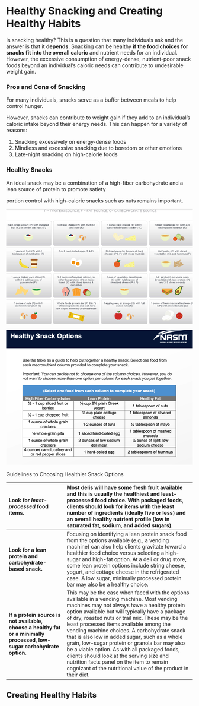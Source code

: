 # Healthy Snacking and Creating Healthy Habits

Is snacking healthy? This is a question that many individuals ask and the answer is that it **depends**. Snacking can be healthy **if the food choices for snacks fit into the overall caloric** and nutrient needs for an individual. However, the excessive consumption of energy-dense, nutrient-poor snack foods beyond an individual’s caloric needs can contribute to undesirable weight gain.

### Pros and Cons of Snacking

For many individuals, snacks serve as a buffer between meals to help control hunger.



However, snacks can contribute to weight gain if they add to an individual’s caloric intake beyond their energy needs. This can happen for a variety of reasons:

1. Snacking excessively on energy-dense foods
2. Mindless and excessive snacking due to boredom or other emotions  
3. Late-night snacking on high-calorie foods



### Healthy Snacks

An ideal snack may be a combination of a high-fiber carbohydrate and a lean source of protein to promote satiety

portion control with high-calorie snacks such as nuts remains important.

![](../.gitbook/assets/screen-shot-2021-02-11-at-2.47.51-pm.png)



![](../.gitbook/assets/screen-shot-2021-02-11-at-2.48.31-pm.png)



Guidelines to Choosing Healthier Snack Options

| **Look for** _**least-processed**_ **food items.** | Most delis will have some fresh fruit available and this is usually the healthiest and least-processed food choice. With packaged foods, clients should look for items with the least number of ingredients \(ideally five or less\) and an overall healthy nutrient profile \(low in saturated fat, sodium, and added sugars\). |
| :--- | :--- |
| **Look for a lean protein and carbohydrate-based snack.** | Focusing on identifying a lean protein snack food from the options available \(e.g., a vending machine\) can also help clients gravitate toward a healthier food choice versus selecting a high-sugar and high-fat option. At a deli or drug store, some lean protein options include string cheese, yogurt, and cottage cheese in the refrigerated case. A low sugar, minimally processed protein bar may also be a healthy choice. |
| **If a protein source is not available, choose a healthy fat or a minimally processed, low-sugar carbohydrate option.** | This may be the case when faced with the options available in a vending machine. Most vending machines may not always have a healthy protein option available but will typically have a package of dry, roasted nuts or trail mix. These may be the least processed items available among the vending machine choices. A carbohydrate snack that is also low in added sugar, such as a whole grain, low-sugar protein or granola bar may also be a viable option. As with all packaged foods, clients should look at the serving size and nutrition facts panel on the item to remain cognizant of the nutritional value of the product in their diet. |



## Creating Healthy Habits



